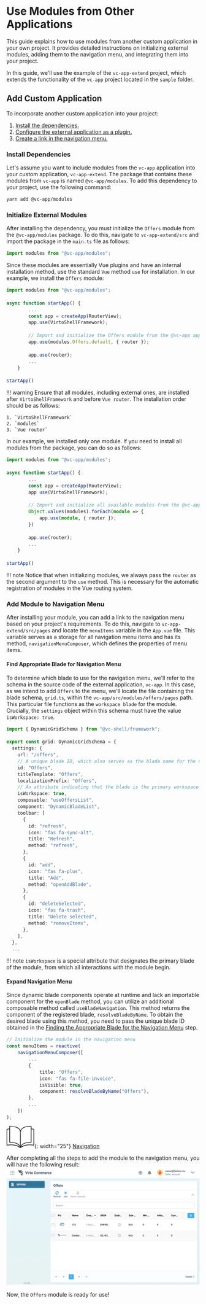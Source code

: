 # Use Modules from Other Applications

This guide explains how to use modules from another custom application in your own project. It provides detailed instructions on initializing external modules, adding them to the navigation menu, and integrating them into your project.

In this guide, we'll use the example of the `vc-app-extend` project, which extends the functionality of the `vc-app` project located in the `sample` folder.

## Add Custom Application

To incorporate another custom application into your project: 

1. [Install the dependencies.](Using-Modules-from-Other-Applications.md#installing-dependencies)
1. [Configure the external application as a plugin.](Using-Modules-from-Other-Applications.md#initializing-external-modules)
1. [Create a link in the navigation menu.](Using-Modules-from-Other-Applications.md#adding-a-module-to-the-navigation-menu)

### Install Dependencies

Let's assume you want to include modules from the `vc-app` application into your custom application, `vc-app-extend`. The package that contains these modules from `vc-app` is named `@vc-app/modules`. To add this dependency to your project, use the following command:

```bash
yarn add @vc-app/modules
```

### Initialize External Modules

After installing the dependency, you must initialize the `Offers` module from the `@vc-app/modules` package. To do this, navigate to `vc-app-extend/src` and import the package in the `main.ts` file as follows:

```typescript
import modules from "@vc-app/modules";
```

Since these modules are essentially Vue plugins and have an internal installation method, use the standard `Vue` method `use` for installation. In our example, we install the `Offers` module:

```typescript
import modules from "@vc-app/modules";

async function startApp() {
        ...
        const app = createApp(RouterView);
        app.use(VirtoShellFramework);

        // Import and initialize the Offers module from the @vc-app application
        app.use(modules.Offers.default, { router });

        app.use(router);
        ...
    }

startApp()
```

!!! warning
    Ensure that all modules, including external ones, are installed after `VirtoShellFramework` and before `Vue router`. The installation order should be as follows:

    1. `VirtoShellFramework`
    2. `modules`
    3. `Vue router`

In our example, we installed only one module. If you need to install all modules from the package, you can do so as follows:

```typescript
import modules from "@vc-app/modules";

async function startApp() {
        ...
        const app = createApp(RouterView);
        app use(VirtoShellFramework);

        // Import and initialize all available modules from the @vc-app application
        Object.values(modules).forEach(module => {
            app.use(module, { router });
        })

        app.use(router);
        ...
    }

startApp()
```

!!! note
    Notice that when initializing modules, we always pass the `router` as the second argument to the `use` method. This is necessary for the automatic registration of modules in the Vue routing system.


### Add Module to Navigation Menu

After installing your module, you can add a link to the navigation menu based on your project's requirements. To do this, navigate to `vc-app-extend/src/pages` and locate the `menuItems` variable in the `App.vue` file. This variable serves as a storage for all navigation menu items and has its method, `navigationMenuComposer`, which defines the properties of menu items.

#### Find Appropriate Blade for Navigation Menu

To determine which blade to use for the navigation menu, we'll refer to the schema in the source code of the external application, `vc-app`. In this case, as we intend to add `Offers` to the menu, we'll locate the file containing the blade schema, `grid.ts`, within the `vc-app/src/modules/offers/pages` path. This particular file functions as the `workspace blade` for the module. Crucially, the `settings` object within this schema must have the value `isWorkspace: true`.

```typescript title="vc-app-extend/src/modules/offers/pages/grid.ts" linenums="1"
import { DynamicGridSchema } from "@vc-shell/framework";

export const grid: DynamicGridSchema = {
  settings: {
    url: "/offers",
    // A unique blade ID, which also serves as the blade name for the navigation system
    id: "Offers",
    titleTemplate: "Offers",
    localizationPrefix: "Offers",
    // An attribute indicating that the blade is the primary workspace for the Offers module
    isWorkspace: true,
    composable: "useOffersList",
    component: "DynamicBladeList",
    toolbar: [
      {
        id: "refresh",
        icon: "fas fa-sync-alt",
        title: "Refresh",
        method: "refresh",
      },
      {
        id: "add",
        icon: "fas fa-plus",
        title: "Add",
        method: "openAddBlade",
      },
      {
        id: "deleteSelected",
        icon: "fas fa-trash",
        title: "Delete selected",
        method: "removeItems",
      },
    ],
  },
  ...
```

!!! note
    `isWorkspace` is a special attribute that designates the primary blade of the module, from which all interactions with the module begin.

#### Expand Navigation Menu

Since dynamic blade components operate at runtime and lack an importable component for the `openBlade` method, you can utilize an additional composable method called `useBladeNavigation`. This method returns the component of the registered blade, `resolveBladeByName`. To obtain the desired blade using this method, you need to pass the unique blade ID obtained in the [Finding the Appropriate Blade for the Navigation Menu](Using-Modules-from-Other-Applications.md#find-appropriate-blade-for-navigation-menu) step.

```typescript title="vc-app-extend/src/pages/App.vue" linenums="1"
// Initialize the module in the navigation menu
const menuItems = reactive(
    navigationMenuComposer([
        ...
        {
            title: "Offers",
            icon: "fas fa-file-invoice",
            isVisible: true,
            component: resolveBladeByName("Offers"),
        },
        ...
    ])
);
```

![Readmore](../../../media/readmore.png){: width="25"} [Navigation](../navigation.md)

After completing all the steps to add the module to the navigation menu, you will have the following result:
![Provided Offers](../../../media/added-offers-menu.png)

Now, the `Offers` module is ready for use!